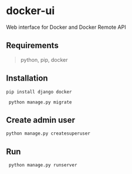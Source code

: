 # docker-ui
Web interface for Docker and Docker Remote API
## Requirements
> python, pip, docker
## Installation
``` pip install django docker ```

```  python manage.py migrate ``` 
## Create admin user
``` python manage.py createsuperuser ```
## Run
```  python manage.py runserver ``` 

